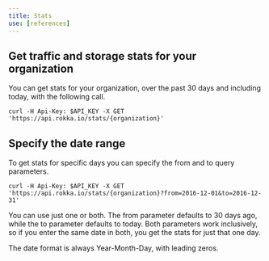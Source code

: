 ```yaml
---
title: Stats
use: [references]
---
```


## Get traffic and storage stats for your organization

You can get stats for your organization, over the past 30 days and including today, with the following call.

```language-bash
curl -H Api-Key: $API_KEY -X GET 'https://api.rokka.io/stats/{organization}'
```

## Specify the date range

To get stats for specific days you can specify the from and to query parameters. 

```language-bash
curl -H Api-Key: $API_KEY -X GET 'https://api.rokka.io/stats/{organization}?from=2016-12-01&to=2016-12-31'
```

You can use just one or both. The from parameter defaults to 30 days ago, while the to parameter defaults to today. Both
parameters work inclusively, so if you enter the same date in both, you get the stats for just that one day.

The date format is always Year-Month-Day, with leading zeros.
